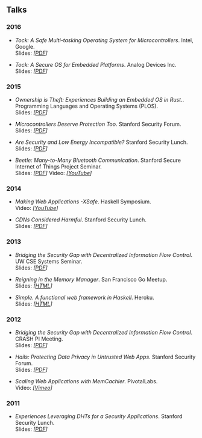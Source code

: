 ## Talks

### 2016
  * _Tock: A Safe Multi-tasking Operating System for Microcontrollers_. Intel, Google.  
    Slides: _\[[PDF](talks/tock-intel2016.pdf)\]_

  * _Tock: A Secure OS for Embedded Platforms_. Analog Devices Inc.  
    Slides: _\[[PDF](talks/tock-adi2016.pdf)\]_

### 2015

  * _Ownership is Theft: Experiences Building an Embedded OS in Rust._.  
    Programming Languages and Operating Systems (PLOS).  
    Slides: _\[[PDF](talks/tock-plos2015.pdf)\]_

  * _Microcontrollers Deserve Protection Too_. Stanford Security Forum.  
    Slides: _\[[PDF](talks/security-forum-2015.pdf)\]_

  * _Are Security and Low Energy Incompatible?_ Stanford Security Lunch.  
    Slides: _\[[PDF](talks/sec-lunch-wi15.pdf)\]_

  * _Beetle: Many-to-Many Bluetooth Communication_. Stanford Secure Internet of
    Things Project Seminar.  
    Slides: _\[[PDF](talks/sitp-w15.pdf)\]_ Video:
    _\[[YouTube](http://youtu.be/UMZutGVwsBM)\]_

### 2014

  * _Making Web Applications -XSafe_. Haskell Symposium.  
    Video: _\[[YouTube](https://youtu.be/Q2dadz7Ae6M)\]_

  * _CDNs Considered Harmful_. Stanford Security Lunch.  
    Slides: _\[[PDF](talks/sec-lunch-fall14.pdf)\]_

### 2013

  * _Bridging the Security Gap with Decentralized Information Flow Control_.
    UW CSE Systems Seminar.  
    Slides: _\[[PDF](talks/uw-sys-seminar-2013.pdf)\]_

  * _Reigning in the Memory Manager_. San Francisco Go Meetup.  
    Slides: _\[[HTML](talks/go_meetup_jan_13/index.html)\]_

  * _Simple. A functional web framework in Haskell_. Heroku.  
    Slides: _\[[HTML](talks/heroku_april_14/index.html)\]_

### 2012

  * _Bridging the Security Gap with Decentralized Information Flow Control_.
    CRASH PI Meeting.  
    Slides: _\[[PDF](talks/crash-2012.pdf)\]_

  * _Hails: Protecting Data Privacy in Untrusted Web Apps_. Stanford Security Forum.  
    Slides: _\[[PDF](talks/security-forum-2012.pdf)\]_

  * _Scaling Web Applications with MemCachier_. PivotalLabs.  
    Video: _\[[Vimeo](https://vimeo.com/56704797)\]_

    
### 2011

  * _Experiences Leveraging DHTs for a Security Applications_. Stanford Security Lunch.  
    Slides: _\[[PDF](talks/sec-lunch-fall11.pdf)\]_

